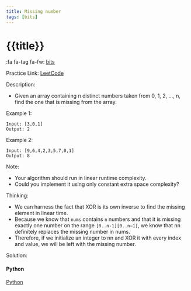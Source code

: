 ```yaml
---
title: Missing number
tags: [bits]
---
```


# {{title}}

:fa fa-tag fa-fw: [bits]({{tagspath}}/bits)

Practice Link: [LeetCode](https://leetcode.com/problems/missing-number/)

Description:

- Given an array containing n distinct numbers taken from 0, 1, 2, ..., n, find the one that is missing from the array.

Example 1:

```text
Input: [3,0,1]
Output: 2
```

Example 2:

```text
Input: [9,6,4,2,3,5,7,0,1]
Output: 8
```

Note:

- Your algorithm should run in linear runtime complexity.
- Could you implement it using only constant extra space complexity?

Thinking:

- We can harness the fact that XOR is its own inverse to find the missing element in linear time.
- Because we know that `nums` contains `n` numbers and that it is missing exactly one number on the range `[0..n-1][0..n−1]`, we know that nn definitely replaces the missing number in nums.
- Therefore, if we initialize an integer to nn and XOR it with every index and value, we will be left with the missing number.

Solution:

<!-- tabs:start -->
#### **Python**

[Python](../../pycode/binary/missing-number.py ':include :type=code')
<!-- tabs:end -->
